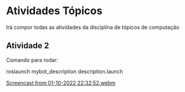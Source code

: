 # Atividades Tópicos
Irá compor todas as atividades da disciplina de tópicos de computação

## Atividade 2

Comando para rodar:

roslaunch mybot_description description.launch


[Screencast from 01-10-2022 22:32:52.webm](https://user-images.githubusercontent.com/90433424/193434155-c1b3bf8c-afd1-4e6f-b92e-f025cfc68e7e.webm)
